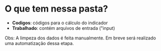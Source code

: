 # O que tem nessa pasta? 

- **Codigos**: códigos para o cálculo do indicador
- **Trabalhado**: contém arquivos de entrada ("input)

Obs: A limpeza dos dados é feita manualmente. Em breve será realizado uma automatização dessa etapa.
